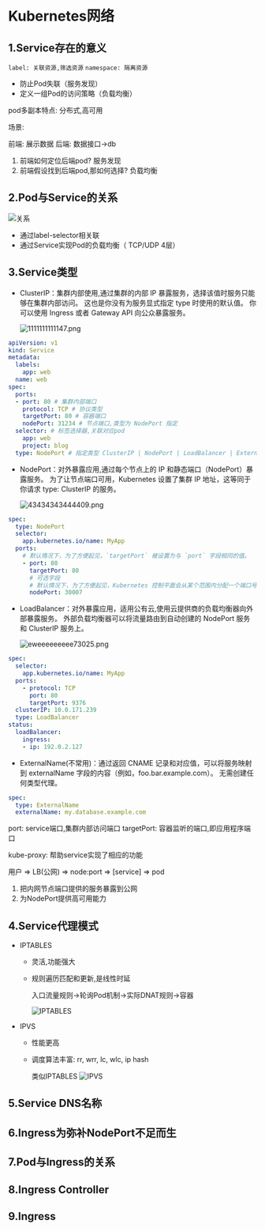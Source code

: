 # Kubernetes网络

## 1.Service存在的意义

`label: 关联资源,筛选资源`
`namespace: 隔离资源`

* 防止Pod失联（服务发现）
* 定义一组Pod的访问策略（负载均衡）

pod多副本特点: 分布式,高可用

场景:

前端: 展示数据
后端: 数据接口->db

1. 前端如何定位后端pod? 服务发现
2. 前端假设找到后端pod,那如何选择? 负载均衡

## 2.Pod与Service的关系

![关系](https://pic.imgdb.cn/item/641b0fd0a682492fcc0a1da4.png)

* 通过label-selector相关联
* 通过Service实现Pod的负载均衡（ TCP/UDP 4层）

## 3.Service类型

* ClusterIP：集群内部使用,通过集群的内部 IP 暴露服务，选择该值时服务只能够在集群内部访问。 这也是你没有为服务显式指定 type 时使用的默认值。 你可以使用 Ingress 或者 Gateway API 向公众暴露服务。

    ![1111111111147.png](https://s2.loli.net/2023/03/23/yvH4i3nlS6VZ1Fd.png)

```yaml
apiVersion: v1
kind: Service
metadata:
  labels:
    app: web
  name: web
spec:
  ports:
  - port: 80 # 集群内部端口
    protocol: TCP # 协议类型
    targetPort: 80 # 容器端口
    nodePort: 31234 # 节点端口,类型为 NodePort 指定
  selector: # 标签选择器,关联对应pod
    app: web
    project: blog
  type: NodePort # 指定类型 ClusterIP | NodePort | LoadBalancer | ExternalName
```

* NodePort：对外暴露应用,通过每个节点上的 IP 和静态端口（NodePort）暴露服务。 为了让节点端口可用，Kubernetes 设置了集群 IP 地址，这等同于你请求 type: ClusterIP 的服务。

    ![43434343444409.png](https://s2.loli.net/2023/03/23/lKpP9OWcyT4aosB.png)

```yaml
spec:
  type: NodePort
  selector:
    app.kubernetes.io/name: MyApp
  ports:
    # 默认情况下，为了方便起见，`targetPort` 被设置为与 `port` 字段相同的值。
    - port: 80
      targetPort: 80
      # 可选字段
      # 默认情况下，为了方便起见，Kubernetes 控制平面会从某个范围内分配一个端口号（默认：30000-32767）
      nodePort: 30007
```

* LoadBalancer：对外暴露应用，适用公有云,使用云提供商的负载均衡器向外部暴露服务。 外部负载均衡器可以将流量路由到自动创建的 NodePort 服务和 ClusterIP 服务上。

    ![eweeeeeeeee73025.png](https://s2.loli.net/2023/03/23/rUC7RcOLp9Bz4VF.png)

```yaml
spec:
  selector:
    app.kubernetes.io/name: MyApp
  ports:
    - protocol: TCP
      port: 80
      targetPort: 9376
  clusterIP: 10.0.171.239
  type: LoadBalancer
status:
  loadBalancer:
    ingress:
    - ip: 192.0.2.127
```

* ExternalName(不常用)：通过返回 CNAME 记录和对应值，可以将服务映射到 externalName 字段的内容（例如，foo.bar.example.com）。 无需创建任何类型代理。

```yaml
spec:
  type: ExternalName
  externalName: my.database.example.com
```

port: service端口,集群内部访问端口
targetPort: 容器监听的端口,即应用程序端口

kube-proxy: 帮助service实现了相应的功能

用户 => LB(公网) => node:port => [service] => pod

1. 把内网节点端口提供的服务暴露到公网
2. 为NodePort提供高可用能力

## 4.Service代理模式

* IPTABLES
  * 灵活,功能强大
  * 规则遍历匹配和更新,是线性时延

    入口流量规则->轮询Pod机制->实际DNAT规则->容器
    
    ![IPTABLES](https://pic.imgdb.cn/item/641c3c7da682492fccdba86b.png)

* IPVS
  * 性能更高
  * 调度算法丰富: rr, wrr, lc, wlc, ip hash

    类似IPTABLES
    ![IPVS](https://pic.imgdb.cn/item/641c3c7da682492fccdba829.png)

## 5.Service DNS名称

## 6.Ingress为弥补NodePort不足而生

## 7.Pod与Ingress的关系

## 8.Ingress Controller

## 9.Ingress